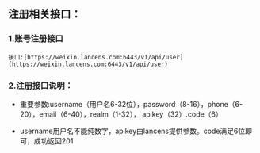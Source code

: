 ## 注册相关接口：

### 1.账号注册接口

```
接口:[https://weixin.lancens.com:6443/v1/api/user](https://weixin.lancens.com:6443/v1/api/user)
```

### 2.注册接口说明：

* 重要参数:username（用户名6-32位），password（8-16），phone（6-20），email（6-40），realm（1-32），          apikey（32）.code（6）

* username用户名不能纯数字，apikey由lancens提供参数。code满足6位即可，成功返回201

###### 



